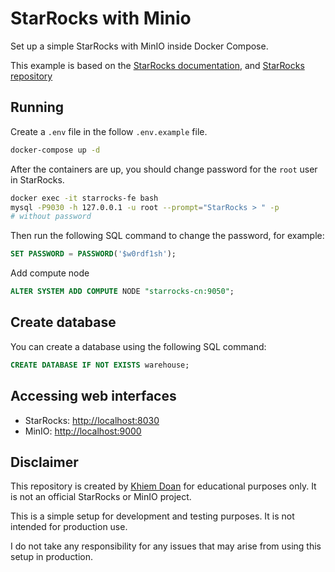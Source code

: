 # StarRocks with Minio

Set up a simple StarRocks with MinIO inside Docker Compose.

This example is based on the [StarRocks documentation](https://docs.starrocks.io/docs/quick_start/shared-data/), and [StarRocks repository](https://github.com/StarRocks/demo/tree/master/documentation-samples)

## Running

Create a `.env` file in the follow `.env.example` file.

```bash
docker-compose up -d
```

After the containers are up, you should change password for the `root` user in StarRocks.

```bash
docker exec -it starrocks-fe bash
mysql -P9030 -h 127.0.0.1 -u root --prompt="StarRocks > " -p
# without password
```

Then run the following SQL command to change the password, for example:

```sql
SET PASSWORD = PASSWORD('$w0rdf1sh');
```

Add compute node

```sql
ALTER SYSTEM ADD COMPUTE NODE "starrocks-cn:9050";
```

## Create database

You can create a database using the following SQL command:

```sql
CREATE DATABASE IF NOT EXISTS warehouse;
```

## Accessing web interfaces

- StarRocks: [http://localhost:8030](http://localhost:8030)
- MinIO: [http://localhost:9000](http://localhost:9000)

## Disclaimer

This repository is created by [Khiem Doan](https://github.com/khiemdoan) for educational purposes only. It is not an official StarRocks or MinIO project.

This is a simple setup for development and testing purposes. It is not intended for production use.

I do not take any responsibility for any issues that may arise from using this setup in production.
